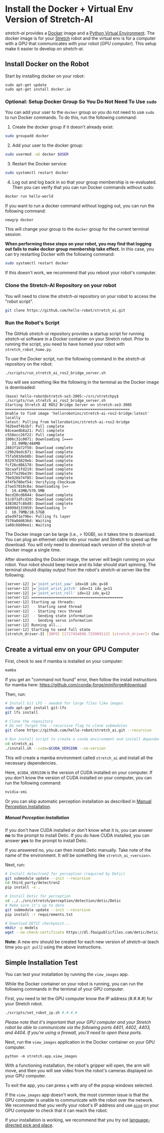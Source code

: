 # Install the Docker + Virtual Env Version of Stretch-AI

*stretch-ai* provides a [Docker](<https://en.wikipedia.org/wiki/Docker_(software)>) image and a [Python Virtual Environment](https://sciwiki.fredhutch.org/compdemos/python_virtual_environments/). The docker image is for your [Stretch](https://hello-robot.com/stretch-3-product) robot and the virtual env is for a computer with a GPU that communicates with your robot (*GPU computer*). This setup make it easier to develop on *stretch-ai*.

## Install Docker on the Robot

Start by installing docker on your robot:

```
sudo apt-get update
sudo apt-get install docker.io
```

### Optional: Setup Docker Group So You Do Not Need To Use `sudo`

You can add your user to the `docker` group so you do not need to use `sudo` to run Docker commands. To do this, run the following command:

1. Create the docker group if it doesn't already exist:

```bash
sudo groupadd docker
```

2. Add your user to the docker group:

```bash
sudo usermod -aG docker $USER
```

3. Restart the Docker service:

```bash
sudo systemctl restart docker
```

4. Log out and log back in so that your group membership is re-evaluated. Then you can verify that you can run Docker commands without sudo:

```bash
docker run hello-world
```

If you want to run a docker command without logging out, you can run the following command:

```bash
newgrp docker
```

This will change your group to the `docker` group for the current terminal session.

**When performing these steps on your robot, you may find that logging out fails to make docker group membership take effect.** In this case, you can try restarting Docker with the following command:

```bash
sudo systemctl restart docker
```

If this doesn't work, we recommend that you reboot your robot's computer.


### Clone the Stretch-AI Repository on your robot

You will need to clone the *stretch-ai* repository on your robot to access the "robot script".

```bash
git clone https://github.com/hello-robot/stretch_ai.git
```

### Run the Robot's Script

The GitHub *stretch-ai* repository provides a startup script for running *stretch-ai* software in a Docker container on your Stretch robot. Prior to running the script, you need to have homed your robot with `stretch_robot_home.py`.

To use the Docker script, run the following command in the *stretch-ai* repository on the robot:

```
./scripts/run_stretch_ai_ros2_bridge_server.sh
```

You will see something like the following in the terminal as the Docker image is downloaded:

```
(base) hello-robot@stretch-se3-2005:~/src/stretchpy$ ./scripts/run_stretch_ai_ros2_bridge_server.sh 
Starting Stretch AI ROS2 Bridge Server on stretch-se3-3005
=========================================================
Unable to find image 'hellorobotinc/stretch-ai-ros2-bridge:latest' locally
latest: Pulling from hellorobotinc/stretch-ai-ros2-bridge
762bedf4b1b7: Pull complete                                         
84ceaedb8a21: Pull complete                                         
c558ecc26f22: Pull complete                                         
1006c31c0071: Downloading [===>                                               ]  33.99MB/484MB
2883f1b72f50: Download complete                                     
c29b29edc871: Download complete                                     
75fa503deb0b: Download complete                                     
03297d3829eb: Download complete 
fcf26cd86178: Download complete 
5bcaaf1fd219: Download complete 
431ffe29be39: Download complete 
79e926b74f85: Download complete 
4f4fb700ef54: Verifying Checksum 
27ae57810c0a: Downloading [=>                                                 ]  19.43MB/570.5MB
9ecd20cd6844: Download complete 
51c071dfcd29: Download complete 
438302fc8bd8: Download complete 
44999d133959: Downloading [>                                                  ]  10.79MB/10.57GB
a5ed971e796e: Pulling fs layer                                      
f570a0dd636d: Waiting                                               
1a08cbb00ee1: Waiting                                               
```

The Docker image can be large (i.e., > 10GB), so it takes time to download. You can plug an ethernet cable into your router and Stretch to speed up the download. You will only need to download each version of the *stretch-ai* Docker image a single time.

After downloading the Docker image, the server will begin running on your robot. Your robot should beep twice and its lidar should start spinning. The terminal should display output from the robot's *stretch-ai* server like the following:

```bash
[server-12] j='joint_wrist_yaw' idx=10 idx_q=10
[server-12] j='joint_wrist_pitch' idx=11 idx_q=11
[server-12] j='joint_wrist_roll' idx=12 idx_q=12
[server-12] ==========================================
[server-12] Starting up threads:                                    
[server-12]  - Starting send thread
[server-12]  - Starting recv thread
[server-12]  - Sending state information
[server-12]  - Sending servo information
[server-12] Running all...                                          
[server-12] Starting to send full state
[stretch_driver-3] [INFO] [1727454898.725969113] [stretch_driver]: Changed to mode = position
```

## Create a virtual env on your GPU Computer

First, check to see if mamba is installed on your computer:

```bash
mamba
```

If you get an "command not found" error, then follow the install instructions for mamba here: https://github.com/conda-forge/miniforge#download

Then, run:

```bash
# Install Git LFS - needed for large files like images
sudo apt-get install git-lfs
git lfs install

# Clone the repository
# Do not forget the --recursive flag to clone submodules
git clone https://github.com/hello-robot/stretch_ai.git --recursive

# Run install script to create a conda environment and install dependencies
cd stretch_ai
./install.sh --cuda=$CUDA_VERSION --no-version
```

This will create a mamba environment called `stretch_ai` and install all the necessary dependencies.

Here, `$CUDA_VERSION` is the version of CUDA installed on your computer. If you don't know the version of CUDA installed on your computer, you can run the following command:

```bash
nvidia-smi
```

Or you can skip automatic perception installation as described in [Manual Perception Installation](#manual-perception-installation).

##### Manual Perception Installation

If you don't have CUDA installed or don't know what it is, you can answer **no** to the prompt to install Detic. If you do have CUDA installed, you can answer **yes** to the prompt to install Detic.

If you answered no, you can then install Detic manually. Take note of the name of the environment. It will be something like `stretch_ai_<version>`.

Next, run:

```bash
# Install detectron2 for perception (required by Detic)
git submodule update --init --recursive
cd third_party/detectron2
pip install -e .

# Install Detic for perception
cd ../../src/stretch/perception/detection/detic/Detic
# Make sure it's up to date
git submodule update --init --recursive
pip install -r requirements.txt

# Download DETIC checkpoint...
mkdir -p models
wget --no-check-certificate https://dl.fbaipublicfiles.com/detic/Detic_LCOCOI21k_CLIP_SwinB_896b32_4x_ft4x_max-size.pth -O models/Detic_LCOCOI21k_CLIP_SwinB_896b32_4x_ft4x_max-size.pth
```

**Note:** A new env should be created for each new version of *stretch-ai* (each time you `git pull`) using the above instructions.

## Simple Installation Test

You can test your installation by running the `view_images` app.

While the Docker container on your robot is running, you can run the following commands in the terminal of your GPU computer.

First, you need to let the GPU computer know the IP address (#.#.#.#) for your Stretch robot.

```bash
./scripts/set_robot_ip.sh #.#.#.#
```

*Please note that it's important that your GPU computer and your Stretch robot be able to communicate via the following ports 4401, 4402, 4403, and 4404. If you're using a firewall, you'll need to open these ports.*

Next, run the `view_images` application in the Docker container on your GPU computer.

```
python -m stretch.app.view_images
```

With a functioning installation, the robot's gripper will open, the arm will move, and then you will see video from the robot's cameras displayed on your GPU computer.

To exit the app, you can press `q` with any of the popup windows selected.

If the `view_images` app doesn't work, the most common issue is that the GPU computer is unable to communicate with the robot over the network. We recommend that you verify your robot's IP address and use [`ping`](<https://en.wikipedia.org/wiki/Ping_(networking_utility)>) on your GPU computer to check that it can reach the robot.

If your installation is working, we recommend that you try out [language-directed pick and place](llm_agent.md).


